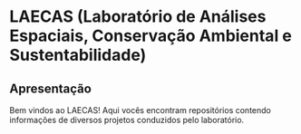 # LAECAS (Laboratório de Análises Espaciais, Conservação Ambiental e Sustentabilidade)

## Apresentação

Bem vindos ao LAECAS! Aqui vocês encontram repositórios contendo informações de diversos projetos conduzidos pelo laboratório.
